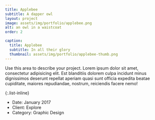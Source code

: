 ```yaml
---
title: Applebee
subtitle: A dapper owl
layout: project
image: assets/img/portfolio/applebee.png
alt: an owl in a waistcoat
order: 2

caption:
  title: Applebee
  subtitle: In all their glory
  thumbnail: assets/img/portfolio/applebee-thumb.png
---
```

Use this area to describe your project. Lorem ipsum dolor sit amet, consectetur adipisicing elit. Est blanditiis dolorem culpa incidunt minus dignissimos deserunt repellat aperiam quasi sunt officia expedita beatae cupiditate, maiores repudiandae, nostrum, reiciendis facere nemo!

{:.list-inline}
- Date: January 2017
- Client: Explore
- Category: Graphic Design
